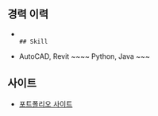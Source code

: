 ## 경력 이력 
* ~~~어쩌구저쩌구

  ## Skill
* AutoCAD, Revit ~~~~ Python, Java ~~~

## 사이트
* [포트폴리오 사이트](https://sites.google.com/d/17N3BB2TIU9e8EuhtTCYwvI7diJfgOZ1j/p/1jsXTd3wYdKKhrmpUnHAK4frs2twTurVK/edit)
